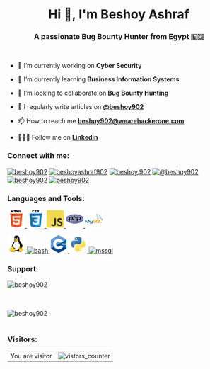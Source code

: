 
<h1 align="center">Hi 👋, I'm Beshoy Ashraf</h1>
<h3 align="center">A passionate Bug Bounty Hunter from Egypt 🇪🇬</h3>
<br>

- 🔭 I’m currently working on **Cyber Security**

- 🌱 I’m currently learning **Business Information Systems**

- 🤝 I’m looking to collaborate on **Bug Bounty Hunting**

- 📝 I regularly write articles on **[@beshoy902](https://beshoy902.medium.com)**

- 📫 How to reach me **[beshoy902@wearehackerone.com](mailto:beshoy902@wearehackerone.com)**

- 👨🏻‍💻 Follow me on **[Linkedin](https://linkedin.com/in/beshoy902)**

<h3 align="left">Connect with me:</h3>
<p align="left">
<a href="https://linkedin.com/in/beshoy902" target="blank"><img align="center" src="https://ugc.production.linktr.ee/UUIc9UHRuKx9kaMBTdNw_unnamed.png?io=true&amp;size=thumbnail-stack-v1_0" alt="beshoy902" height="30" width="30" /></a>
<a href="https://x.com/beshoyashraf902" target="blank"><img align="center" src="https://raw.githubusercontent.com/rahuldkjain/github-profile-readme-generator/master/src/images/icons/Social/twitter.svg" alt="beshoyashraf902" height="30" width="40" /></a>
<a href="https://instagram.com/beshoy.902" target="blank"><img align="center" src="https://raw.githubusercontent.com/rahuldkjain/github-profile-readme-generator/master/src/images/icons/Social/instagram.svg" alt="beshoy.902" height="30" width="40" /></a>
<a href="https://medium.com/@beshoy902" target="blank"><img align="center" src="https://ugc.production.linktr.ee/6c5d7de8-e679-4580-b48a-41071108d0b9_medium-logo-icon-189223.png" alt="@beshoy902" height="40" width="40" /></a>
<a href="https://www.hackerrank.com/beshoy902" target="blank"><img align="center" src="https://raw.githubusercontent.com/rahuldkjain/github-profile-readme-generator/master/src/images/icons/Social/hackerrank.svg" alt="beshoy902" height="30" width="40" /></a>
<a href="https://www.leetcode.com/beshoy902" target="blank"><img align="center" src="https://raw.githubusercontent.com/rahuldkjain/github-profile-readme-generator/master/src/images/icons/Social/leet-code.svg" alt="beshoy902" height="30" width="40" /></a>
</p>

<h3 align="left">Languages and Tools:</h3>
<p align="left"> 
   <a href="https://www.w3.org/html/" target="_blank" rel="noreferrer"> 
      <img src="https://raw.githubusercontent.com/devicons/devicon/master/icons/html5/html5-original-wordmark.svg" alt="html5" width="40" height="40"/> </a> 
  <a href="https://www.w3schools.com/css/" target="_blank" rel="noreferrer"> <img src="https://raw.githubusercontent.com/devicons/devicon/master/icons/css3/css3-original-wordmark.svg" alt="css3" width="40" height="40"/> </a>  
  <a href="https://developer.mozilla.org/en-US/docs/Web/JavaScript" target="_blank" rel="noreferrer"> <img src="https://raw.githubusercontent.com/devicons/devicon/master/icons/javascript/javascript-original.svg" alt="javascript" width="40" height="40"/> </a> 
   <a href="https://www.php.net" target="_blank" rel="noreferrer"> <img src="https://raw.githubusercontent.com/devicons/devicon/master/icons/php/php-original.svg" alt="php" width="40" height="40"/> </a>
 <a href="https://www.mysql.com/" target="_blank" rel="noreferrer"> <img src="https://raw.githubusercontent.com/devicons/devicon/master/icons/mysql/mysql-original-wordmark.svg" alt="mysql" width="40" height="40"/> </a>   </p>

  <a href="https://www.linux.org/" target="_blank" rel="noreferrer"> <img src="https://raw.githubusercontent.com/devicons/devicon/master/icons/linux/linux-original.svg" alt="linux" width="40" height="40"/> </a>
<a href="https://www.gnu.org/software/bash/" target="_blank" rel="noreferrer"> <img src="https://www.vectorlogo.zone/logos/gnu_bash/gnu_bash-icon.svg" alt="bash" width="40" height="40"/> </a> 
  <a href="https://www.w3schools.com/cpp/" target="_blank" rel="noreferrer"> <img src="https://raw.githubusercontent.com/devicons/devicon/master/icons/cplusplus/cplusplus-original.svg" alt="cplusplus" width="40" height="40"/> </a> 
  <a href="https://www.python.org" target="_blank" rel="noreferrer"> <img src="https://raw.githubusercontent.com/devicons/devicon/master/icons/python/python-original.svg" alt="python" width="40" height="40"/> </a>
   <a href="https://www.microsoft.com/en-us/sql-server" target="_blank" rel="noreferrer"> <img src="https://www.svgrepo.com/show/303229/microsoft-sql-server-logo.svg" alt="mssql" width="40" height="40"/> </a>
  <br>


<h3 align="left">Support:</h3>
<p><a href="https://ipn.eg/S/ashraf902/instapay/3ozZuD"> <img align="left" src="https://beshoy902.github.io/gpa/instapay.png" height="50" width="210" alt="beshoy902" /></a></p><br><br><br>
<p><a href="https://www.buymeacoffee.com/beshoy902"> <img align="left" src="https://cdn.buymeacoffee.com/buttons/v2/default-yellow.png" height="50" width="210" alt="beshoy902" /></a></p><br><br>

### Visitors:
<table>
  <tr>
    <td>You are visitor</td>
    <td><img src="https://profile-counter.glitch.me/beshoy902/count.svg" alt="vistors_counter" /></td>
  </tr>
</table>
